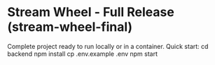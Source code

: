 
# Stream Wheel - Full Release (stream-wheel-final)

Complete project ready to run locally or in a container.
Quick start:
cd backend
npm install
cp .env.example .env
npm start
